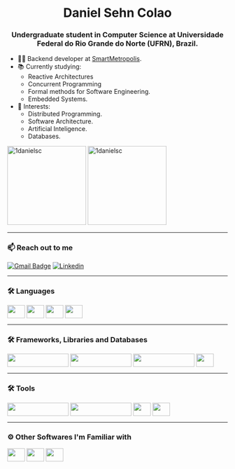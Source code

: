 <h1 align="center">Daniel Sehn Colao</h1>
<h3 align="center"> Undergraduate student in Computer Science at Universidade Federal do Rio Grande do Norte (UFRN), Brazil.</h3>

- 👨‍💻 Backend developer at [SmartMetropolis](https://smartmetropolis.imd.ufrn.br/?lang=pt#/pt).
- 📚 Currently studying: 
  - Reactive Architectures
  - Concurrent Programming
  - Formal methods for Software Engineering.
  - Embedded Systems.
- :memo: Interests:
  - Distributed Programming.
  - Software Architecture.
  - Artificial Inteligence.
  - Databases.


<div>
  <img height="180em" src="https://github-readme-stats.vercel.app/api?username=1danielsc&show_icons=true&theme=dark&title_color=19f9d8&text_color=ffffff&bg_color=002b36&locale=en" alt="1danielsc" />
  
  <img height="180em" src="https://github-readme-stats.vercel.app/api/top-langs?username=1danielsc&show_icons=true&title_color=19f9d8&text_color=ffffff&bg_color=002b36&locale=en&layout=compact" alt="1danielsc" />
</div>

---
<h3>📫 Reach out to me</h3>

[![Gmail Badge](https://img.shields.io/badge/-danielscolao@gmail.com-c14438?style=flat-square&logo=Gmail&logoColor=white&link=mailto:danielscolao@gmail.com)](mailto:danielscolao@gmail.com)
[![Linkedin](https://img.shields.io/badge/-LinkedIn-blue?style=flat&logo=Linkedin&logoColor=white&link=https://www.linkedin.com/in/daniel-sehn-colao/)](https://www.linkedin.com/in/daniel-sehn-colao/)

---
<h3>🛠 Languages</h3>

<div style="display: inline_block">
  
  <img align="center" height="30" width="40" src="https://cdn.jsdelivr.net/gh/devicons/devicon/icons/java/java-original.svg" />
  <img align="center" height="30" width="40" src="https://upload.wikimedia.org/wikipedia/commons/1/18/ISO_C%2B%2B_Logo.svg" />
  <img align="center" height="30" width="40" src="https://cdn.jsdelivr.net/gh/devicons/devicon/icons/python/python-original.svg" />
  <img align="center" height="30" width="40" src="https://upload.wikimedia.org/wikipedia/commons/8/82/Devicon-html5-plain.svg" />
  
</div>

---
<h3>🛠 Frameworks, Libraries and Databases</h3>

<div style="display: inline_block">
  
  <img align="center" height="30" width="140" src="https://upload.wikimedia.org/wikipedia/commons/4/44/Spring_Framework_Logo_2018.svg" />
  <img align="center" height="30" width="140" src="https://img.shields.io/badge/numpy-%23013243.svg?style=flat-square&logo=numpy&logoColor=white" />
  <img align="center" height="30" width="140" src="https://img.shields.io/badge/pandas-%23150458.svg?style=flat-square&logo=pandas&logoColor=white" />
  <img align="center" height="30" width="40" src="https://wiki.postgresql.org/images/a/a4/PostgreSQL_logo.3colors.svg" />
  
</div>

---



<h3>🛠 Tools</h3>

<div style="display: inline_block">
  
  <img align="center" height="30" width="140" src="https://upload.wikimedia.org/wikipedia/commons/d/d0/Eclipse-Luna-Logo.svg" />
  <img align="center" height="30" width="140" src="https://upload.wikimedia.org/wikipedia/commons/4/4e/Docker_%28container_engine%29_logo.svg" />
  <img align="center" height="30" width="40" src="https://upload.wikimedia.org/wikipedia/commons/9/9a/Visual_Studio_Code_1.35_icon.svg" />
  <img align="center" height="30" width="40" src="https://upload.wikimedia.org/wikipedia/commons/3/3f/Git_icon.svg" />
  
</div>

---
<h3>⚙️ Other Softwares I'm Familiar with</h3>

<div style="display: inline_block">
  
  <img align="center" height="30" width="40" src="https://cdn.jsdelivr.net/gh/devicons/devicon/icons/photoshop/photoshop-line.svg" />
  <img align="center" height="30" width="40" src="https://cdn.jsdelivr.net/gh/devicons/devicon/icons/premierepro/premierepro-original.svg" />
  <img align="center" height="30" width="40" src="https://upload.wikimedia.org/wikipedia/commons/b/b6/Adobe_Photoshop_Lightroom_CC_logo.svg" />

  
</div>
